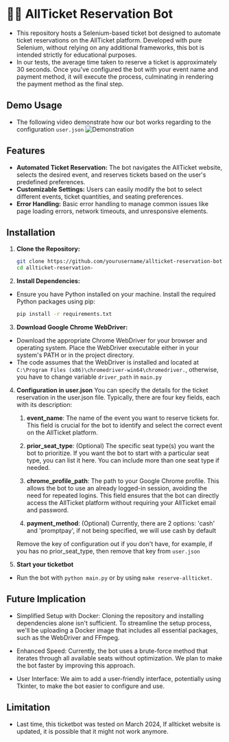 # 🤏🎫 AllTicket Reservation Bot

- This repository hosts a Selenium-based ticket bot designed to automate ticket reservations on the AllTicket platform. Developed with pure Selenium, without relying on any additional frameworks, this bot is intended strictly for educational purposes. 
- In our tests, the average time taken to reserve a ticket is approximately 30 seconds. Once you've configured the bot with your event name and payment method, it will execute the process, culminating in rendering the payment method as the final step.

## Demo Usage
- The following video demonstrate how our bot works regarding to the configuration `user.json`
![Demonstration](https://github.com/wallik3/allticket-bot/blob/main/output/allticketbot%20example.gif?raw=true)

## Features

- **Automated Ticket Reservation:** The bot navigates the AllTicket website, selects the desired event, and reserves tickets based on the user's predefined preferences.
- **Customizable Settings:** Users can easily modify the bot to select different events, ticket quantities, and seating preferences.
- **Error Handling:** Basic error handling to manage common issues like page loading errors, network timeouts, and unresponsive elements.

## Installation

1. **Clone the Repository:**
   ```bash
   git clone https://github.com/yourusername/allticket-reservation-bot.git
   cd allticket-reservation-
   ```
   
2. **Install Dependencies:**
- Ensure you have Python installed on your machine. Install the required Python packages using pip:
    ```bash
    pip install -r requirements.txt
    ```

3. **Download Google Chrome WebDriver:**
- Download the appropriate Chrome WebDriver for your browser and operating system. Place the WebDriver executable either in your system's PATH or in the project directory.
- The code assumes that the WebDriver is installed and located at `C:\Program Files (x86)\chromedriver-win64\chromedriver.`, otherwise, you have to change variable `driver_path` in `main.py`

4. **Configuration in user.json**
You can specify the details for the ticket reservation in the user.json file. Typically, there are four key fields, each with its description:

    1. **event_name**: The name of the event you want to reserve tickets for. This field is crucial for the bot to identify and select the correct event on the AllTicket platform.
    
    2. **prior_seat_type**: (Optional) The specific seat type(s) you want the bot to prioritize. If you want the bot to start with a particular seat type, you can list it here. You can include more than one seat type if needed.
    
    3. **chrome_profile_path**: The path to your Google Chrome profile. This allows the bot to use an already logged-in session, avoiding the need for repeated logins. This field ensures that the bot can directly access the AllTicket platform without requiring your AllTicket email and password.
    
    4. **payment_method**: (Optional) Currently, there are 2 options: 'cash' and 'promptpay', if not being specified, we will use cash by default

    Remove the key of configuration out if you don't have, for example, if you has no prior_seat_type, then remove that key from `user.json`

5. **Start your ticketbot**
- Run the bot with `python main.py` or by using `make reserve-allticket.`

## Future Implication
- Simplified Setup with Docker: Cloning the repository and installing dependencies alone isn't sufficient. To streamline the setup process, we'll be uploading a Docker image that includes all essential packages, such as the WebDriver and FFmpeg.

- Enhanced Speed: Currently, the bot uses a brute-force method that iterates through all available seats without optimization. We plan to make the bot faster by improving this approach.

- User Interface: We aim to add a user-friendly interface, potentially using Tkinter, to make the bot easier to configure and use.

## Limitation
- Last time, this ticketbot was tested on March 2024, If allticket website is updated, it is possible that it might not work anymore. 
